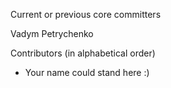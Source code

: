 Current or previous core committers

Vadym Petrychenko

Contributors (in alphabetical order)

* Your name could stand here :)
